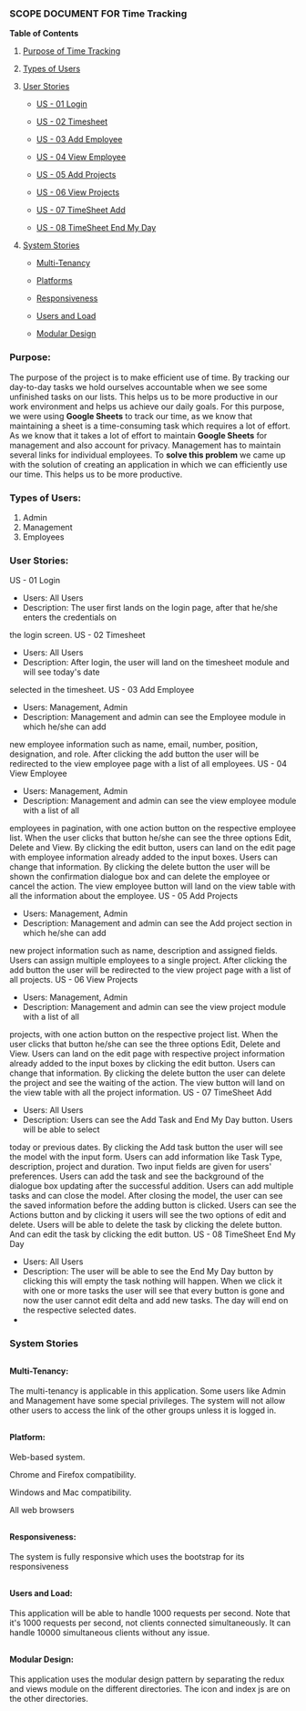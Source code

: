 

### **SCOPE DOCUMENT FOR Time Tracking**

**Table of Contents**

1. [Purpose of Time Tracking](#1)

2. [Types of Users](#2)

3. [User Stories](#3)
     - [US - 01 Login](#4)

     - [US - 02 Timesheet](#5)

     - [US - 03 Add Employee](#6)

     - [US - 04 View Employee](#7)

     - [US - 05 Add Projects](#8)

     - [US - 06 View Projects](#9)

     - [US - 07 TimeSheet Add](#10)

     - [US - 08 TimeSheet End My Day](#11)

4. [System Stories](#12)

     - [Multi-Tenancy](#13)

     - [Platforms](#14)

     - [Responsiveness](#15)

     - [Users and Load](#16)

     - [Modular Design](#17)
<a id="1"></a>
### **Purpose:**

The purpose of the project is to make efficient use of time. By tracking our day-to-day tasks we hold ourselves accountable when we see some unfinished tasks on our lists. This helps us to be more productive in our work environment and helps us achieve our daily goals. For this purpose, we were using **Google Sheets** to track our time, as we know that maintaining a sheet is a time-consuming task which requires a lot of effort. As we know that it takes a lot of effort to maintain **Google Sheets** for management and also account for privacy. Management has to maintain several links for individual employees. To **solve this problem** we came up with the solution of creating an application in which we can efficiently use our time. This helps us to be more productive.
<a id="2"></a>
### **Types of Users:**

1. Admin
2. Management
3. Employees
<a id="3"></a>
### **User Stories:**
<a id="4"></a>
US - 01 Login

- Users: All Users
- Description: The user first lands on the login page, after that he/she enters the credentials on

the login screen.
<a id="5"></a>
US - 02 Timesheet

- Users: All Users
- Description: After login, the user will land on the timesheet module and will see today's date

selected in the timesheet.
<a id="6"></a>
US - 03 Add Employee

- Users: Management, Admin
- Description: Management and admin can see the Employee module in which he/she can add

new employee information such as name, email, number, position, designation, and role. After clicking the add button the user will be redirected to the view employee page with a list of all employees.
<a id="7"></a>
US - 04 View Employee

- Users: Management, Admin
- Description: Management and admin can see the view employee module with a list of all

employees in pagination, with one action button on the respective employee list. When the user clicks that button he/she can see the three options Edit, Delete and View. By clicking the edit button, users can land on the edit page with employee information already added to the input boxes. Users can change that information. By clicking the delete button the user will be shown the confirmation dialogue box and can delete the employee or cancel the action. The view employee button will land on the view table with all the information about the employee.
<a id="8"></a>
US - 05 Add Projects

- Users: Management, Admin
- Description: Management and admin can see the Add project section in which he/she can add

new project information such as name, description and assigned fields. Users can assign multiple employees to a single project. After clicking the add button the user will be redirected to the view project page with a list of all projects.
<a id="9"></a>
US - 06 View Projects

- Users: Management, Admin
- Description: Management and admin can see the view project module with a list of all

projects, with one action button on the respective project list. When the user clicks that button he/she can see the three options Edit, Delete and View. Users can land on the edit page with respective project information already added to the input boxes by clicking the edit button. Users can change that information. By clicking the delete button the user can delete the project and see the waiting of the action. The view button will land on the view table with all the project information.
<a id="10"></a>
US - 07 TimeSheet Add

- Users: All Users
- Description: Users can see the Add Task and End My Day button. Users will be able to select

today or previous dates. By clicking the Add task button the user will see the model with the input form. Users can add information like Task Type, description, project and duration. Two input fields are given for users' preferences. Users can add the task and see the background of the dialogue box updating after the successful addition. Users can add multiple tasks and can close the model. After closing the model, the user can see the saved information before the adding button is clicked. Users can see the Actions button and by clicking it users will see the two options of edit and delete. Users will be able to delete the task by clicking the delete button. And can edit the task by clicking the edit button.
<a id="11"></a>
US - 08 TimeSheet End My Day

- Users: All Users
- Description: The user will be able to see the End My Day button by clicking this will empty the task nothing will happen. When we click it with one or more tasks the user will see that every button is gone and now the user cannot edit delta and add new tasks. The day will end on the respective selected dates.
<a id="12"></a>
-
### **System Stories**


<a id="13"></a>
-
#### **Multi-Tenancy:**

The multi-tenancy is applicable in this application. Some users like Admin and Management have some special privileges. The system will not allow other users to access the link of the other groups unless it is logged in.


<a id="14"></a>
-
#### **Platform:**

Web-based system.

Chrome and Firefox compatibility.

Windows and Mac compatibility.

All web browsers


<a id="15"></a>
-
#### **Responsiveness:**

The system is fully responsive which uses the bootstrap for its responsiveness


<a id="16"></a>
-
#### **Users and Load:**

This application will be able to handle 1000 requests per second. Note that it's 1000 requests per second, not clients connected simultaneously. It can handle 10000 simultaneous clients without any issue.


<a id="17"></a>
-
#### **Modular Design:**

This application uses the modular design pattern by separating the redux and views module on the different directories. The icon and index js are on the other directories.
